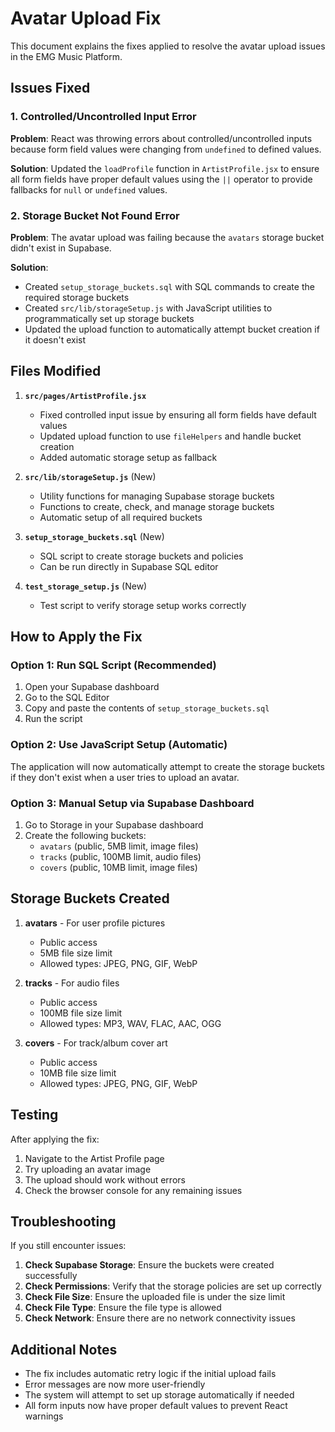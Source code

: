 # Avatar Upload Fix

This document explains the fixes applied to resolve the avatar upload issues in the EMG Music Platform.

## Issues Fixed

### 1. Controlled/Uncontrolled Input Error
**Problem**: React was throwing errors about controlled/uncontrolled inputs because form field values were changing from `undefined` to defined values.

**Solution**: Updated the `loadProfile` function in `ArtistProfile.jsx` to ensure all form fields have proper default values using the `||` operator to provide fallbacks for `null` or `undefined` values.

### 2. Storage Bucket Not Found Error
**Problem**: The avatar upload was failing because the `avatars` storage bucket didn't exist in Supabase.

**Solution**: 
- Created `setup_storage_buckets.sql` with SQL commands to create the required storage buckets
- Created `src/lib/storageSetup.js` with JavaScript utilities to programmatically set up storage buckets
- Updated the upload function to automatically attempt bucket creation if it doesn't exist

## Files Modified

1. **`src/pages/ArtistProfile.jsx`**
   - Fixed controlled input issue by ensuring all form fields have default values
   - Updated upload function to use `fileHelpers` and handle bucket creation
   - Added automatic storage setup as fallback

2. **`src/lib/storageSetup.js`** (New)
   - Utility functions for managing Supabase storage buckets
   - Functions to create, check, and manage storage buckets
   - Automatic setup of all required buckets

3. **`setup_storage_buckets.sql`** (New)
   - SQL script to create storage buckets and policies
   - Can be run directly in Supabase SQL editor

4. **`test_storage_setup.js`** (New)
   - Test script to verify storage setup works correctly

## How to Apply the Fix

### Option 1: Run SQL Script (Recommended)
1. Open your Supabase dashboard
2. Go to the SQL Editor
3. Copy and paste the contents of `setup_storage_buckets.sql`
4. Run the script

### Option 2: Use JavaScript Setup (Automatic)
The application will now automatically attempt to create the storage buckets if they don't exist when a user tries to upload an avatar.

### Option 3: Manual Setup via Supabase Dashboard
1. Go to Storage in your Supabase dashboard
2. Create the following buckets:
   - `avatars` (public, 5MB limit, image files)
   - `tracks` (public, 100MB limit, audio files)
   - `covers` (public, 10MB limit, image files)

## Storage Buckets Created

1. **avatars** - For user profile pictures
   - Public access
   - 5MB file size limit
   - Allowed types: JPEG, PNG, GIF, WebP

2. **tracks** - For audio files
   - Public access
   - 100MB file size limit
   - Allowed types: MP3, WAV, FLAC, AAC, OGG

3. **covers** - For track/album cover art
   - Public access
   - 10MB file size limit
   - Allowed types: JPEG, PNG, GIF, WebP

## Testing

After applying the fix:

1. Navigate to the Artist Profile page
2. Try uploading an avatar image
3. The upload should work without errors
4. Check the browser console for any remaining issues

## Troubleshooting

If you still encounter issues:

1. **Check Supabase Storage**: Ensure the buckets were created successfully
2. **Check Permissions**: Verify that the storage policies are set up correctly
3. **Check File Size**: Ensure the uploaded file is under the size limit
4. **Check File Type**: Ensure the file type is allowed
5. **Check Network**: Ensure there are no network connectivity issues

## Additional Notes

- The fix includes automatic retry logic if the initial upload fails
- Error messages are now more user-friendly
- The system will attempt to set up storage automatically if needed
- All form inputs now have proper default values to prevent React warnings
